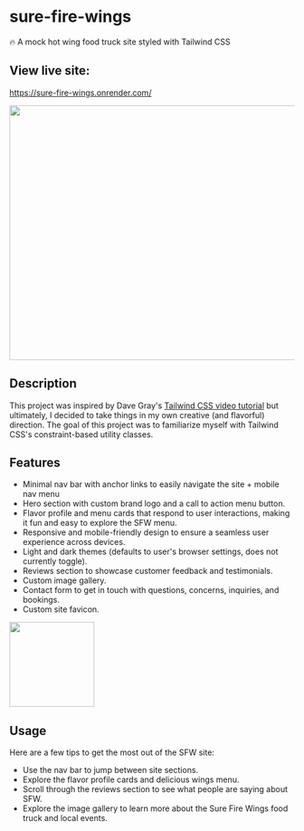# sure-fire-wings
🔥 A mock hot wing food truck site styled with Tailwind CSS
<h2>View live site:</h2>
<p><a href="https://sure-fire-wings.onrender.com/">https://sure-fire-wings.onrender.com/</a></p>
<img src="https://github.com/deverestHood/sure-fire-wings/assets/125313227/aac1ed4e-8fb5-44d2-95a3-563df0ca1ea5" width="900" height="450">

<h2 id="description">Description</h2>
<p>This project was inspired by Dave Gray's <a href="https://www.youtube.com/watch?v=lCxcTsOHrjo&list=PL0Zuz27SZ-6M8znNpim8dRiICRrP5HPft&index=6">Tailwind CSS video tutorial</a> but ultimately, I decided to take things in my own creative (and flavorful) direction.
The goal of this project was to familiarize myself with Tailwind CSS's constraint-based utility classes.</p>

## Features
- Minimal nav bar with anchor links to easily navigate the site + mobile nav menu
- Hero section with custom brand logo and a call to action menu button.
- Flavor profile and menu cards that respond to user interactions, making it fun and easy to explore the SFW menu.
- Responsive and mobile-friendly design to ensure a seamless user experience across devices.
- Light and dark themes (defaults to user's browser settings, does not currently toggle).
- Reviews section to showcase customer feedback and testimonials.
- Custom image gallery.
- Contact form to get in touch with questions, concerns, inquiries, and bookings.
- Custom site favicon.
  
<img src="https://github.com/deverestHood/sure-fire-wings/assets/125313227/d42b380a-b18c-421d-9f78-b18d19cec4a1" width="150" height="150">

## Usage
Here are a few tips to get the most out of the SFW site:
- Use the nav bar to jump between site sections.
- Explore the flavor profile cards and delicious wings menu.
- Scroll through the reviews section to see what people are saying about SFW.
- Explore the image gallery to learn more about the Sure Fire Wings food truck and local events.


